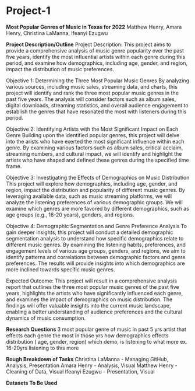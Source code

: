 # Project-1

**Most Popular Genres of Music in Texas for 2022**
Matthew Henry, Amara Henry, Christina LaManna, Ifeanyi Ezugwu

**Project Description/Outline**
Project Description:
This project aims to provide a comprehensive analysis of music genre popularity over the past five years, identify the most influential artists within each genre during this period, and examine how demographics, including age, gender, and region, impact the distribution of music preferences.

Objective 1: Determining the Three Most Popular Music Genres
By analyzing various sources, including music sales, streaming data, and charts, this project will identify and rank the three most popular music genres in the past five years. The analysis will consider factors such as album sales, digital downloads, streaming statistics, and overall audience engagement to establish the genres that have resonated the most with listeners during this period.

Objective 2: Identifying Artists with the Most Significant Impact on Each Genre
Building upon the identified popular genres, this project will delve into the arists who have exerted the most significant influence within each genre. By examining various factors such as album sales, critical acclaim, streaming numbers, and cultural impact, we will identify and highlight the artists who have shaped and defined these genres during the specified time frame.

Objective 3: Investigating the Effects of Demographics on Music Distribution
This project will explore how demographics, including age, gender, and region, impact the distribution and popularity of different music genres. By leveraging available data, such as music streaming platforms, we will analyze the listening preferences of various demographic groups. We will examine which genres are more favored by different demographics, such as age groups (e.g., 16-20 years), genders, and regions.

Objective 4: Demographic Segmentation and Genre Preference Analysis
To gain deeper insights, this project will conduct a detailed demographic segmentation analysis to understand how specific demographics relate to different music genres. By examining the listening habits, preferences, and engagement levels of various age groups, genders, and regions, we aim to identify patterns and correlations between demographic factors and genre preferences. The results will provide insights into which demographics are more inclined towards specific music genres.

Expected Outcome:
This project will result in a comprehensive analysis report that outlines the three most popular music genres of the past five years, highlights the artists who have significantly influenced each genre, and examines the impact of demographics on music distribution. The findings will offer valuable insights into the current music landscape, enabling a better understanding of audience preferences and the cultural dynamics of music consumption.

**Research Questions**
3 most popular genre of music in past 5 yrs
artist that effects each genre the most in those yrs
how demographics effects distribution ( age, gender, region)
  which demo, is listening to what more
    ex. 16-20yrs listening to this more
    
**Rough Breakdown of Tasks**
Christina LaManna - Managing GitHub, Analysis, Presentation
Amara Henry - Analysis, Visual
Matthew Henry - Cleaning of Data, Visual
Ifeanyi Ezugwu - Presentation, Visual

**Datasets To Be Used**
